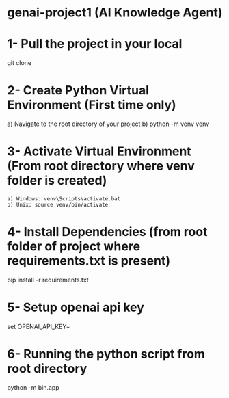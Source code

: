 # genai-project1 (AI Knowledge Agent)

# 1- Pull the project in your local
git clone <projectRepoUrl>

# 2- Create Python Virtual Environment (First time only)
a) Navigate to the root directory of your project
b) python -m venv venv

# 3- Activate Virtual Environment (From root directory where venv folder is created)
    a) Windows: venv\Scripts\activate.bat
    b) Unix: source venv/bin/activate

# 4- Install Dependencies (from root folder of project where requirements.txt is present)
pip install -r requirements.txt

# 5- Setup openai api key
set OPENAI_API_KEY=<Your openai api key>

# 6- Running the python script from root directory
python -m bin.app
